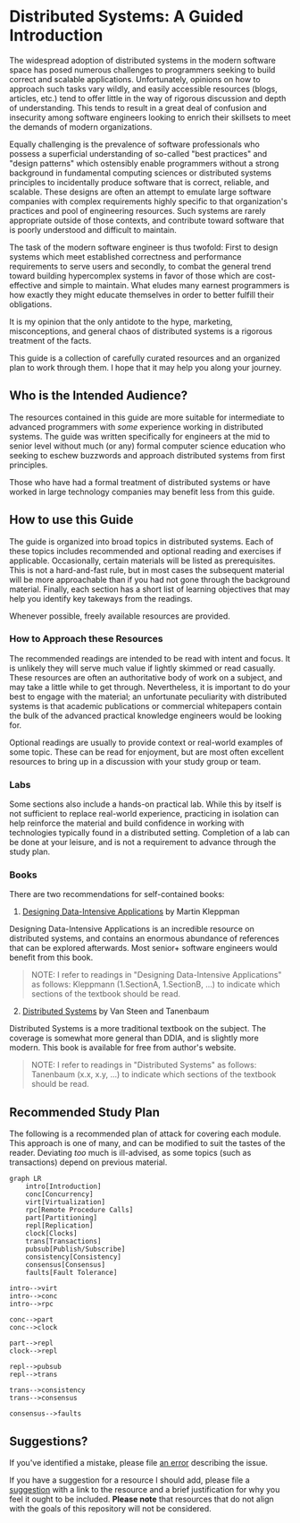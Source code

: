 # Distributed Systems: A Guided Introduction

The widespread adoption of distributed systems in the modern software space has
posed numerous challenges to programmers seeking to build correct and scalable
applications. Unfortunately, opinions on how to approach such tasks vary wildly,
and easily accessible resources (blogs, articles, etc.) tend to offer little in
the way of rigorous discussion and depth of understanding. This tends to result
in a great deal of confusion and insecurity among software engineers looking to
enrich their skillsets to meet the demands of modern organizations.

Equally challenging is the prevalence of software professionals who possess a
superficial understanding of so-called "best practices" and "design patterns"
which ostensibly enable programmers without a strong background in fundamental
computing sciences or distributed systems principles to incidentally produce
software that is correct, reliable, and scalable. These designs are often an
attempt to emulate large software companies with complex requirements highly
specific to that organization's practices and pool of engineering resources.
Such systems are rarely appropriate outside of those contexts, and contribute
toward software that is poorly understood and difficult to maintain.

The task of the modern software engineer is thus twofold: First to design systems
which meet established correctness and performance requirements to serve users
and secondly, to combat the general trend toward building hypercomplex systems
in favor of those which are cost-effective and simple to maintain. What eludes
many earnest programmers is how exactly they might educate themselves in order
to better fulfill their obligations.

It is my opinion that the only antidote to the hype, marketing, misconceptions,
and general chaos of distributed systems is a rigorous treatment of the facts.

This guide is a collection of carefully curated resources and an organized plan
to work through them. I hope that it may help you along your journey.

## Who is the Intended Audience?

The resources contained in this guide are more suitable for intermediate to
advanced programmers with _some_ experience working in distributed systems. The
guide was written specifically for engineers at the mid to senior level without
much (or any) formal computer science education who seeking to eschew buzzwords
and approach distributed systems from first principles.

Those who have had a formal treatment of distributed systems or have worked in
large technology companies may benefit less from this guide.

## How to use this Guide

The guide is organized into broad topics in distributed systems. Each of these
topics includes recommended and optional reading and exercises if applicable.
Occasionally, certain materials will be listed as prerequisites. This is not a
hard-and-fast rule, but in most cases the subsequent material will be more
approachable than if you had not gone through the background material. Finally,
each section has a short list of learning objectives that may help you identify
key takeways from the readings.

Whenever possible, freely available resources are provided.

### How to Approach these Resources

The recommended readings are intended to be read with intent and focus. It is
unlikely they will serve much value if lightly skimmed or read casually. These
resources are often an authoritative body of work on a subject, and may take a
little while to get through. Nevertheless, it is important to do your best to
engage with the material; an unfortunate peculiarity with distributed systems
is that academic publications or commercial whitepapers contain the bulk of the
advanced practical knowledge engineers would be looking for.

Optional readings are usually to provide context or real-world examples of some
topic. These can be read for enjoyment, but are most often excellent resources
to bring up in a discussion with your study group or team.

### Labs

Some sections also include a hands-on practical lab. While this by itself is
not sufficient to replace real-world experience, practicing in isolation can
help reinforce the material and build confidence in working with technologies
typically found in a distributed setting. Completion of a lab can be done at
your leisure, and is not a requirement to advance through the study plan.

### Books

There are two recommendations for self-contained books:

1. [Designing Data-Intensive Applications](https://dataintensive.net/) by Martin Kleppman

Designing Data-Intensive Applications is an incredible resource on distributed
systems, and contains an enormous abundance of references that can be explored
afterwards. Most senior+ software engineers would benefit from this book.

> NOTE: I refer to readings in "Designing Data-Intensive Applications" as follows:
>   Kleppmann (1.SectionA, 1.SectionB, ...)
> to indicate which sections of the textbook should be read.

2. [Distributed Systems](https://www.distributed-systems.net/index.php/books/ds4/) by Van Steen and Tanenbaum

Distributed Systems is a more traditional textbook on the subject. The coverage
is somewhat more general than DDIA, and is slightly more modern. This book is
available for free from author's website.

> NOTE: I refer to readings in "Distributed Systems" as follows:
>   Tanenbaum (x.x, x.y, ...)
> to indicate which sections of the textbook should be read.

## Recommended Study Plan

The following is a recommended plan of attack for covering each module. This
approach is one of many, and can be modified to suit the tastes of the reader.
Deviating _too_ much is ill-advised, as some topics (such as transactions)
depend on previous material.

```mermaid
graph LR
    intro[Introduction]
    conc[Concurrency]
    virt[Virtualization]
    rpc[Remote Procedure Calls]
    part[Partitioning]
    repl[Replication]
    clock[Clocks]
    trans[Transactions]
    pubsub[Publish/Subscribe]
    consistency[Consistency]
    consensus[Consensus]
    faults[Fault Tolerance]

intro-->virt
intro-->conc
intro-->rpc

conc-->part
conc-->clock

part-->repl
clock-->repl

repl-->pubsub
repl-->trans

trans-->consistency
trans-->consensus

consensus-->faults
```

## Suggestions?

If you've identified a mistake, please file [an error](https://github.com/BeautifulTovarisch/ds-guided-intro/issues/new?assignees=&labels=&projects=&template=error.md&title=%5BError%5D) describing the issue.

If you have a suggestion for a resource I should add, please file a [suggestion](https://github.com/BeautifulTovarisch/ds-guided-intro/issues/new?assignees=&labels=&projects=&template=suggestion.md&title=%5BSuggestion%5D)
with a link to the resource and a brief justification for why you feel it ought
to be included. **Please note** that resources that do not align with the goals
of this repository will not be considered.
